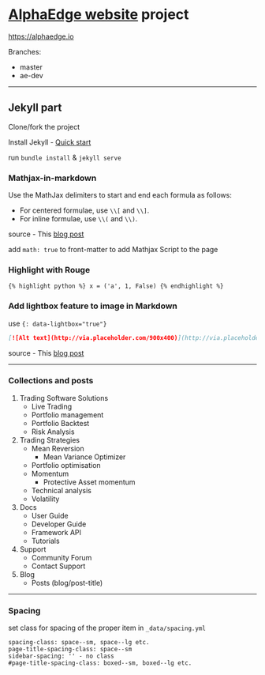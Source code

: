# [AlphaEdge website](https://alphaedge.io) project

https://alphaedge.io

Branches:
* master
* ae-dev

---

## Jekyll part

Clone/fork the project

Install Jekyll - [Quick start](https://jekyllrb.com/docs/quickstart/)

run `bundle install` & `jekyll serve`

### Mathjax-in-markdown

Use the MathJax delimiters to start and end each formula as follows:

* For centered formulae, use `\\[` and `\\]`.
* For inline formulae, use `\\(` and `\\)`.

source - This [blog post](https://hiltmon.com/blog/2017/01/28/mathjax-in-markdown/)

add `math: true` to front-matter to add Mathjax Script to the page

### Highlight with Rouge

`{% highlight python %}
x = ('a', 1, False)
{% endhighlight %}`


### Add lightbox feature to image in Markdown

use `{: data-lightbox="true"}`

```markdown
[![Alt text](http://via.placeholder.com/900x400)](http://via.placeholder.com/1800x800){: data-lightbox="true"}
```

source - This [blog post](https://kramdown.gettalong.org/quickref.html)

---

### Collections and posts

1. Trading Software Solutions
   - Live Trading
   - Portfolio management
   - Portfolio Backtest
   - Risk Analysis
2. Trading Strategies
   - Mean Reversion
     - Mean Variance Optimizer
   - Portfolio optimisation
   - Momentum
     - Protective Asset momentum
   - Technical analysis
   - Volatility
3. Docs
   - User Guide
   - Developer Guide
   - Framework API
   - Tutorials
4. Support
   - Community Forum
   - Contact Support
5. Blog
   - Posts (blog/post-title)
  
---

### Spacing

set class for spacing of the proper item in `_data/spacing.yml`
```
spacing-class: space--sm, space--lg etc.
page-title-spacing-class: space--sm
sidebar-spacing: '' - no class
#page-title-spacing-class: boxed--sm, boxed--lg etc.
```
